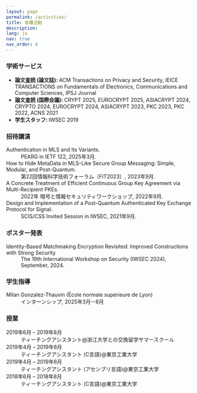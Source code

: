 ```yaml
---
layout: page
permalink: /activities/
title: 各種活動
description:
lang: ja
nav: true
nav_order: 4
---
```


<h3>学術サービス</h3>
<ul>
  <li><strong>論文査読 (論文誌): </strong>ACM Transactions on Privacy and Security, IEICE TRANSACTIONS on Fundamentals of Electronics, Communications and Computer Sciences, IPSJ Journal</li>
  <li><strong>論文査読 (国際会議): </strong>CRYPT 2025, EUROCRYPT 2025, ASIACRYPT 2024, CRYPTO 2024, EUROCRYPT 2024, ASIACRYPT 2023, PKC 2023, PKC 2022, ACNS 2021</li>
  <li><strong>学生スタッフ: </strong>IWSEC 2019</li>
</ul>

<h3>招待講演</h3>
<dl>
    <dt>Authentication in MLS and Its Variants.</dt>
    <dd>PEARG in IETF 122, 2025年3月.</dd>
    <dt>How to Hide MetaData in MLS-Like Secure Group Messaging: Simple, Modular, and Post-Quantum.</dt>
    <dd>第22回情報科学技術フォーラム（FIT2023）, 2023年9月.</dd>
    <dt>A Concrete Treatment of Efficient Continuous Group Key Agreement via Multi-Recipient PKEs.</dt>
    <dd>2022年 暗号と情報セキュリティワークショップ, 2022年9月.</dd>
    <dt>Design and Implementation of a Post-Quantum Authenticated Key Exchange Protocol for Signal.</dt>
    <dd>SCIS/CSS Invited Session in IWSEC, 2021年9月.</dd>
</dl>

<h3>ポスター発表</h3>
<dl>
    <dt>Identity-Based Matchmaking Encryption Revisited: Improved Constructions with Strong Security</dt>
    <dd>The 19th International Workshop on Security (IWSEC 2024), September, 2024.</dd>
</dl>

<h3>学生指導</h3>
<dl>
    <dt>Milan Gonzalez-Thauvin (École normale supérieure de Lyon)</dt>
    <dd>インターンシップ, 2025年3月--8月</dd>
</dl>

<h3>授業</h3>
<dl>
    <dt>2019年6月 &ndash; 2019年8月</dt>
    <dd>ティーチングアシスタント@浙江大学との交換留学サマースクール</dd>
    <dt>2019年4月 &ndash; 2019年8月</dt>
    <dd>ティーチングアシスタント (C言語)@東京工業大学</dd>
    <dt>2019年4月 &ndash; 2019年6月</dt>
    <dd>ティーチングアシスタント (アセンブリ言語)@東京工業大学</dd>
    <dt>2018年6月 &ndash; 2018年8月</dt>
    <dd>ティーチングアシスタント (C言語)@東京工業大学</dd>
</dl>